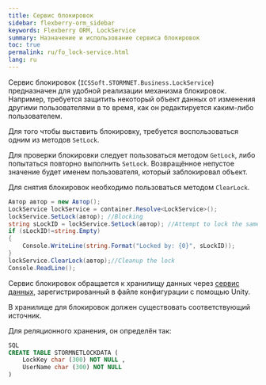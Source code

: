 ```yaml
---
title: Сервис блокировок
sidebar: flexberry-orm_sidebar
keywords: Flexberry ORM, LockService
summary: Назначение и использование сервиса блокировок
toc: true
permalink: ru/fo_lock-service.html
lang: ru
---
```


Сервис блокировок (`ICSSoft.STORMNET.Business.LockService`) предназначен для удобной реализации механизма блокировок. Например, требуется защитить некоторый объект данных от изменения другими пользователями в то время, как он редактируется каким-либо пользователем.

Для того чтобы выставить блокировку, требуется воспользоваться одним из методов `SetLock`.

Для проверки блокировки следует пользоваться методом `GetLock`, либо попытаться повторно выполнить `SetLock`. Возвращённое непустое значение будет именем пользователя, который заблокировал объект.

Для снятия блокировок необходимо пользоваться методом `ClearLock`.

```csharp
Автор автор = new Автор();
LockService lockService = container.Resolve<LockService>();
lockService.SetLock(автор); //Blocking
string sLockID = lockService.SetLock(автор); //Attempt to lock the same object
if (sLockID!=string.Empty)
{
	Console.WriteLine(string.Format("Locked by: {0}", sLockID));
}
lockService.ClearLock(автор);//Cleanup the lock
Console.ReadLine();
```

Сервис блокировок обращается к хранилищу данных через [сервис данных](fo_data-service.html), зарегистрированный в файле конфигурации с помощью Unity.

В хранилище для блокировок должен существовать соответствующий источник.

Для реляционного хранения, он определён так:

``` sql
SQL
CREATE TABLE STORMNETLOCKDATA (
	LockKey char (300) NOT NULL ,
	UserName char (300) NOT NULL
)
```
